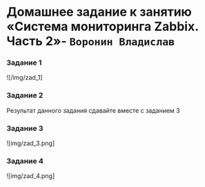 # Домашнее задание к занятию «Система мониторинга Zabbix. Часть 2»- `Воронин Владислав`

### Задание 1

![/img/zad_1]

### Задание 2

Результат данного задания сдавайте вместе с заданием 3

### Задание 3

![img/zad_3.png]

### Задание 4

![img/zad_4.png]
